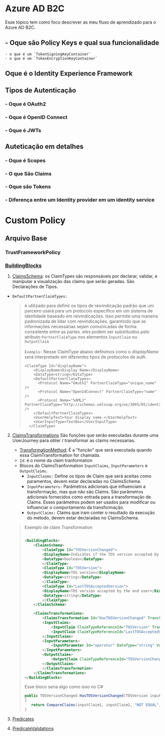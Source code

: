 # Azure AD B2C

Esse tópico tem como foco descrever as meu fluxo de aprendizado para o Azure AD B2C.

## - Oque são Policy Keys e qual sua funcionalidade
    - o que é um `TokenSigningKeyContainer`
    - o que é um `TokenEncryptionKeyContainer`

## Oque é o Identity Experience Framework


## Tipos de Autenticação
### - Oque é OAuth2
### - Oque é OpenID Connect
### - Oque é JWTs

## Auteticação em detalhes 
### - Oque é Scopes
### - O que São Claims
### - Oque são Tokens
### - Diferença entre um Identity provider em um identity service

# Custom Policy

## Arquivo Base

### TrustFrameworkPolicy


### [BuildingBlocks](https://learn.microsoft.com/en-us/azure/active-directory-b2c/buildingblocks)

1. [ClaimsSchema](https://learn.microsoft.com/en-us/azure/active-directory-b2c/claimsschema):
os ClaimTypes são responsáveis por declarar, validar, e manipular a visualização das claims que serão geradas. São Declarações de Tipos.

- `DefaultPartnerClaimTypes:`
    > é utilizado para definir os tipos de reivindicação padrão que um parceiro usará para um protocolo específico em um sistema de identidade baseado em reivindicações. Isso permite uma maneira padronizada de lidar com reivindicações, garantindo que as informações necessárias sejam comunicadas de forma consistente entre as partes. 
    > eles podem ser substituídos pelo atributo `PartnerClaimType` nos elementos `InputClaim` ou `OutputClaim` \
    > \
    > `Exemplo:`
    > Nesse ClaimType abaixo definimos como o *displayName* será interpretado em diferentes tipos de protocolos de auth.
    > ```
    > <ClaimType Id="displayName">
    >     <DisplayName>Display Name</DisplayName>
    >     <DataType>string</DataType>
    >     <DefaultPartnerClaimTypes>
    >       <Protocol Name="OAuth2" PartnerClaimType="unique_name" />
    >       <Protocol Name="OpenIdConnect" PartnerClaimType="name" />
    >       <Protocol Name="SAML2" PartnerClaimType="http://schemas.xmlsoap.org/ws/2005/05/identity/claims/name" />
    >     </DefaultPartnerClaimTypes>
    >     <UserHelpText>Your display name.</UserHelpText>
    >     <UserInputType>TextBox</UserInputType>
    >   </ClaimType>
    > ```

2. [ClaimsTransformations](https://learn.microsoft.com/en-us/azure/active-directory-b2c/claimstransformations)
   São funções que serão executadas durante uma UserJourney para obter / transformar as claims necessarias.

    - [TransformationMethod](https://learn.microsoft.com/en-us/azure/active-directory-b2c/claimstransformations#claims-transformations-reference): É a "função" que será executada quando essa ClaimTransformation for chamada.
    - `Id`: é o nome da claim tranformation
    - Blocos do ClaimsTranformation `InputClaims`, `InputParameters` e `OutputClaims`.
      - `InputClaims:` Define os tipos de Claim que será aceitas como paramentos, devem estar declaradas no ClaimsSchema.
      - `InputParameters:`  Parâmetros adicionais que influenciam a transformação, mas que não são Claims. São parâmetros adicionais fornecidos como entrada para a transformação de Claims. Esses parâmetros podem ser usados para modificar ou influenciar o comportamento da transformação.
      - `OutputClaims:` Claims que iram conter o resultado da execução do método, devem estar declaradas no ClaimsSchema.
    > Exemplo de claim Transformation
    > ```xml
    > 
    > <BuildingBlocks>
    >     <ClaimsSchema>
    >         <ClaimType Id="TOSVersionChanged">
    >         <DisplayName>Indicates if the TOS version accepted by the end user is equal to the current version</DisplayName>
    >         <DataType>boolean</DataType>
    >         </ClaimType>
    >         <ClaimType Id="TOSVersion">
    >         <DisplayName>TOS version</DisplayName>
    >         <DataType>string</DataType>
    >         </ClaimType>
    >         <ClaimType Id="LastTOSAcceptedVersion">
    >         <DisplayName>TOS version accepted by the end user</DisplayName>
    >         <DataType>string</DataType>
    >         </ClaimType>
    >     </ClaimsSchema>
    > 
    >     <ClaimsTransformations>
    >         <ClaimsTransformation Id="HasTOSVersionChanged" TransformationMethod="CompareClaims">
    >         <InputClaims>
    >             <InputClaim ClaimTypeReferenceId="TOSVersion" TransformationClaimType="inputClaim1" />
    >             <InputClaim ClaimTypeReferenceId="LastTOSAcceptedVersion" TransformationClaimType="inputClaim2" />
    >         </InputClaims>
    >         <InputParameters>
    >             <InputParameter Id="operator" DataType="string" Value="NOT EQUAL" />
    >         </InputParameters>
    >         <OutputClaims>
    >             <OutputClaim ClaimTypeReferenceId="TOSVersionChanged" TransformationClaimType="outputClaim" />
    >         </OutputClaims>
    >         </ClaimsTransformation>
    >     </ClaimsTransformations>
    > </BuildingBlocks>
    > ```
    > Esse bloco seria algo como isso no C#
    > ```cs
    > public TOSVersionChanged HasTOSVersionChanged(TOSVersion inputClaim1, LastTOSAcceptedVersion inputClaim2)
    > {
    >    return CompareClaims(inputClaim1, inputClaim2, "NOT EQUAL", ignoreCase=true);
    > }
    > ```
3. [Predicates](https://learn.microsoft.com/en-us/azure/active-directory-b2c/predicates)
   
4. [PredicateValidations](https://learn.microsoft.com/en-us/azure/active-directory-b2c/predicates#predicatevalidations)